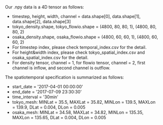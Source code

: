 Our .npy data is a 4D tensor as follows:
* timestep, height, width, channel = data.shape[0], data.shape[1], data.shape[2], data.shape[3]
* tokyo_density.shape, tokyo_flowio.shape = (4800, 80, 80, 1), (4800, 80, 80, 2)
* osaka_density.shape, osaka_flowio.shape = (4800, 60, 60, 1), (4800, 60, 60, 2)
* For timestep index, please check temporal_index.csv for the detail.
* For height&width index, please check tokyo_spatial_index.csv and osaka_spatial_index.csv for the detail.
* For density tensor, channel = 1, for flowio tensor, channel = 2, first channel is inflow, and second channel is outflow.

The spatiotemporal specification is summarized as follows:
* start_date = '2017-04-01 00:00:00'
* end_date = '2017-07-09 23:30:30'
* time_interval = '30min'
* tokyo_mesh: MINLat = 35.5, MAXLat = 35.82, MINLon = 139.5, MAXLon = 139.9, DLat = 0.004, DLon = 0.005 
* osaka_mesh: MINLat = 34.58, MAXLat = 34.82, MINLon = 135.35, MAXLon = 135.65, DLat = 0.004, DLon = 0.005

